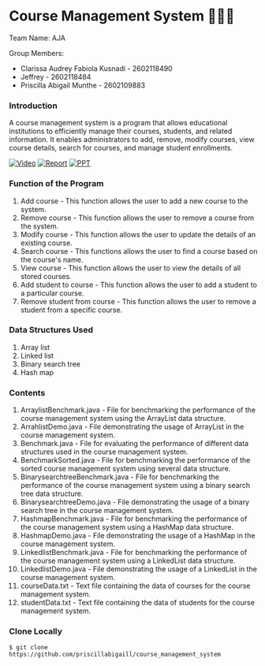 # Course Management System 👩🏻‍💻

Team Name: AJA

Group Members:

- Clarissa Audrey Fabiola Kusnadi - 2602118490
- Jeffrey - 2602118484
- Priscilla Abigail Munthe - 2602109883

### Introduction
A course management system is a program that allows educational institutions to efficiently manage their courses, students, and related information. It enables administrators to add, remove, modify courses, view course details, search for courses, and manage student enrollments.

[![Video](https://img.shields.io/badge/Demonstration-Watch-red?logo=youtube)](https://www.youtube.com/watch?v=Ph4ttuT5s2w)
[![Report](https://img.shields.io/badge/Report-Read-blue?logo=microsoft-word)](https://drive.google.com/file/d/1bp8l658ZWZxS1jlFEr1abKqfVBqMX9eF/view?usp=sharing)
[![PPT](https://img.shields.io/badge/PPT-Read-yellow?logo=microsoft-powerpoint)](https://docs.google.com/presentation/d/1YmUCjrHznavqqByizH3RVyVpZhan5vzlIQT3d8d0Vsw/edit?usp=sharing)

### Function of the Program

1. Add course -  This function allows the user to add a new course to the system.
2. Remove course -  This function allows the user to remove a course from the system. 
3. Modify course - This function allows the user to update the details of an existing course. 
4. Search course - This functions allows the user to find a course based on the course's name.
5. View course - This function allows the user to view the details of all stored courses. 
6. Add student to course - This function allows the user to add a student to a particular course.
7. Remove student from course - This function allows the user to remove a student from a specific course.

### Data Structures Used

1. Array list
2. Linked list
3. Binary search tree
4. Hash map

### Contents

1. ArraylistBenchmark.java - File for benchmarking the performance of the course management system using the ArrayList data structure.
2. ArrahlistDemo.java - File demonstrating the usage of ArrayList in the course management system. 
3. Benchmark.java - File for evaluating the performance of different data structures used in the course management system.
4. BenchmarkSorted.java - File for benchmarking the performance of the sorted course management system using several data structure.
5. BinarysearchtreeBenchmark.java - File for benchmarking the performance of the course management system using a binary search tree data structure.
6. BinarysearchtreeDemo.java - File demonstrating the usage of a binary search tree in the course management system.
7. HashmapBenchmark.java - File for benchmarking the performance of the course management system using a HashMap data structure.
8. HashmapDemo.java - File demonstrating the usage of a HashMap in the course management system.
9. LinkedlistBenchmark.java - File for benchmarking the performance of the course management system using a LinkedList data structure.
10. LinkedlistDemo.java - File demonstrating the usage of a LinkedList in the course management system.
11. courseData.txt - Text file containing the data of courses for the course management system.
12. studentData.txt - Text file containing the data of students for the course management system.

### Clone Locally

```
$ git clone https://github.com/priscillabigaill/course_management_system
```



